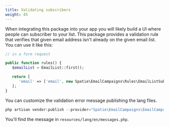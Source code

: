 ```yaml
---
title: Validating subscribers
weight: 45
---
```


When integrating this package into your app you will likely build a UI where people can subscriber to your list. This package provides a validation rule that verifies that given email address isn't already on the given email list. You can use it like this:

```php
// in a form request

public function rules() {
   $emailList = EmailList::first(); 

   return [
      'email' => ['email', new Spatie\EmailCampaigns\Rules\EmailListSubscriptionRule($emailList)]
   ];
}
```

You can customize the validation error message publishing the lang files.

```php
php artisan vendor:publish --provider="Spatie\EmailCampaigns\EmailCampaignsServiceProvider" --tag="lang"
```

You'll find the message in `resources/lang/en/messages.php`.
